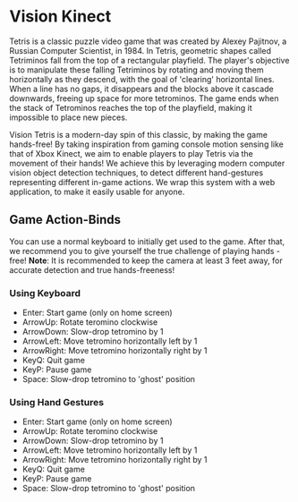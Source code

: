 # Vision Kinect

Tetris is a classic puzzle video game that was created by Alexey Pajitnov, a Russian Computer Scientist, in 1984. In Tetris, geometric shapes called Tetriminos fall from the top of a rectangular playfield. The player's objective is to manipulate these falling Tetriminos by rotating and moving them horizontally as they descend, with the goal of 'clearing' horizontal lines. When a line has no gaps, it disappears and the blocks above it cascade downwards, freeing up space for more tetrominos. The game ends when the stack of Tetrominos reaches the top of the playfield, making it impossible to place new pieces.

Vision Tetris is a modern-day spin of this classic, by making the game hands-free! By taking inspiration from gaming console motion sensing like that of Xbox Kinect, we aim to enable players to play Tetris via the movement of their hands! We achieve this by leveraging modern computer vision object detection techniques, to detect different hand-gestures representing different in-game actions. We wrap this system with a web application, to make it easily usable for anyone.

## Game Action-Binds

You can use a normal keyboard to initially get used to the game. After that, we recommend you to give yourself the true challenge of playing hands - free! **Note**: It is recommended to keep the camera at least 3 feet away, for accurate detection and true hands-freeness!

### Using Keyboard

- Enter: Start game (only on home screen)
- ArrowUp: Rotate teromino clockwise
- ArrowDown: Slow-drop tetromino by 1
- ArrowLeft: Move tetromino horizontally left by 1
- ArrowRight: Move tetromino horizontally right by 1
- KeyQ: Quit game
- KeyP: Pause game
- Space: Slow-drop tetromino to 'ghost' position

### Using Hand Gestures

- Enter: Start game (only on home screen)
- ArrowUp: Rotate teromino clockwise
- ArrowDown: Slow-drop tetromino by 1
- ArrowLeft: Move tetromino horizontally left by 1
- ArrowRight: Move tetromino horizontally right by 1
- KeyQ: Quit game
- KeyP: Pause game
- Space: Slow-drop tetromino to 'ghost' position
